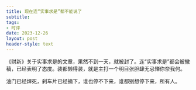 ```yaml
---
title: 现在连“实事求是”都不能说了
subtitle: 
tags: 
- 时评
date: 2023-12-26
layout: post
header-style: text
---
```


《财新》关于实事求是的文章，果然不到一天，就被封了。连“实事求是”都会被撤稿，已经表明了态度。装都懒得装，就是主打一个明目张胆肆无忌惮你奈我何。

油门已经焊死，刹车片已经摘下，谁也停不下来，谁都别想停下来，所有人。